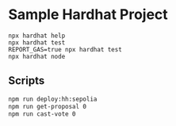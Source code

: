 # Sample Hardhat Project

```shell
npx hardhat help
npx hardhat test
REPORT_GAS=true npx hardhat test
npx hardhat node
```

## Scripts

```bash
npm run deploy:hh:sepolia
npm run get-proposal 0
npm run cast-vote 0
```
